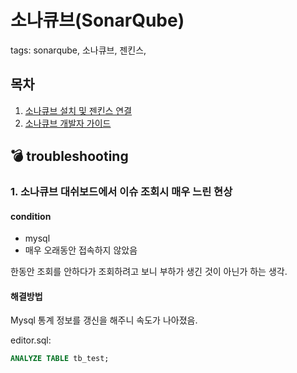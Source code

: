 # 소나큐브(SonarQube)
tags: sonarqube, 소나큐브, 젠킨스, 
## 목차
1. [소나큐브 설치 및 젠킨스 연결](./install-sonarqube-with-jenkins-svn-maven.md)
2. [소나큐브 개발자 가이드](./sonarqube-user-guide.md)

## :bomb: troubleshooting

### 1. 소나큐브 대쉬보드에서 이슈 조회시 매우 느린 현상

#### condition
- mysql
- 매우 오래동안 접속하지 않았음

한동안 조회를 안하다가 조회하려고 보니 부하가 생긴 것이 아닌가 하는 생각.

#### 해결방법
Mysql 통계 정보를 갱신을 해주니 속도가 나아졌음.

editor.sql:
```sql
ANALYZE TABLE tb_test;
```
